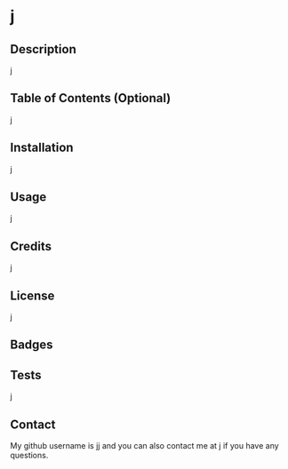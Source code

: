 # j
  
   ## Description
  j
   ## Table of Contents (Optional)
  j
   ## Installation
  j
   ## Usage
  j
   ## Credits
  j
   ## License
  j
   ## Badges
  
   ## Tests
  j
   ## Contact
   My github username is jj and you can also contact me at j if you have any questions.
